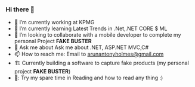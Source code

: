 ### Hi there 👋

 
 

- 🔭 I’m currently working at KPMG
- 🌱 I’m currently learning Latest Trends in .Net,.NET CORE $ ML
- 👯 I’m looking to collaborate with a mobile developer to complete my personal Project <b>FAKE BUSTER</b>
- 💬 Ask me about  Ask me about .NET, ASP.NET MVC,C#
- 📫 How to reach me: Email to arunantonyholmes@gmail.com
- :building_construction: Currently building  a software to capture  fake products (my personal project <b>FAKE BUSTER</b>)
- 🤟: Try my spare time in Reading and  how to read any thing :)
 
 
